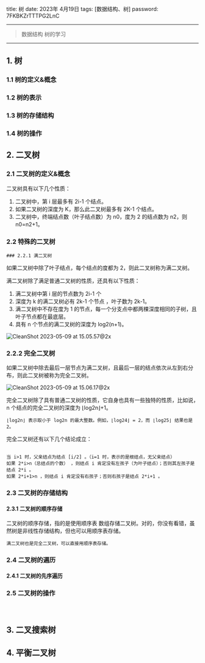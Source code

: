 

title:  树
date:  2023年 4月19日
tags: [数据结构、树]
password: 7FKBKZrTTTPG2LnC

---

 <!--more-->

> 数据结构 树的学习

---

## 1. 树

### 1.1 树的定义&概念

### 1.2 树的表示

### 1.3 树的存储结构

### 1.4 树的操作



## 2. 二叉树

### 2.1 二叉树的定义&概念

二叉树具有以下几个性质：

1. 二叉树中，第 i 层最多有 2i-1 个结点。
2. 如果二叉树的深度为 K，那么此二叉树最多有 2K-1 个结点。
3. 二叉树中，终端结点数（叶子结点数）为 n0，度为 2 的结点数为 n2，则 n0=n2+1。

### 2.2 特殊的二叉树

	### 2.2.1 满二叉树

如果二叉树中除了叶子结点，每个结点的度都为 2，则此二叉树称为满二叉树。

满二叉树除了满足普通二叉树的性质，还具有以下性质：

1. 满二叉树中第 i 层的节点数为 2i-1 个
2. 深度为 k 的满二叉树必有 2k-1 个节点 ，叶子数为 2k-1。
3. 满二叉树中不存在度为 1 的节点，每一个分支点中都两棵深度相同的子树，且叶子节点都在最底层。
4. 具有 n 个节点的满二叉树的深度为 log2(n+1)。

![CleanShot 2023-05-09 at 15.05.57@2x](http://img.wqkenqing.ren/typora_img/CleanShot%202023-05-09%20at%2015.05.57@2x.png)

### 2.2.2 完全二叉树

如果二叉树中除去最后一层节点为满二叉树，且最后一层的结点依次从左到右分布，则此二叉树被称为完全二叉树。

![CleanShot 2023-05-09 at 15.06.17@2x](http://img.wqkenqing.ren/typora_img/CleanShot%202023-05-09%20at%2015.06.17@2x.png)

完全二叉树除了具有普通二叉树的性质，它自身也具有一些独特的性质，比如说，n 个结点的完全二叉树的深度为 ⌊log2n⌋+1。

```
⌊log2n⌋ 表示取小于 log2n 的最大整数。例如，⌊log24⌋ = 2，而 ⌊log25⌋ 结果也是 2。

```

完全二叉树还有以下几个结论成立：

```

当 i>1 时，父亲结点为结点 [i/2] 。（i=1 时，表示的是根结点，无父亲结点）
如果 2*i>n（总结点的个数） ，则结点 i 肯定没有左孩子（为叶子结点）；否则其左孩子是结点 2*i 。
如果 2*i+1>n ，则结点 i 肯定没有右孩子；否则右孩子是结点 2*i+1 。
```



### 2.3 二叉树的存储结构

#### 2.3.1 二叉树的顺序存储



二叉树的顺序存储，指的是使用顺序表 数组存储二叉树。对的，你没有看错，虽然树是非线性存储结构，但也可以用顺序表存储。

```
满二叉树也是完全二叉树，可以直接用顺序表存储。
```

### 2.4 二叉树的遍历

#### 2.4.1 二叉树的先序遍历





### 2.5 二叉树的操作

### 

​	

## 3. 二叉搜索树

## 4. 平衡二叉树









